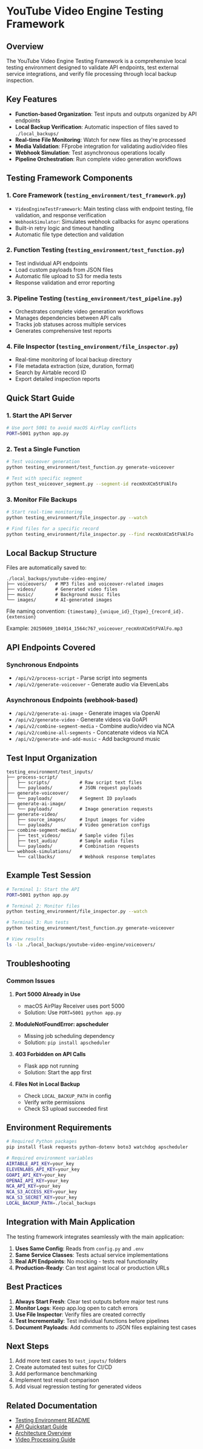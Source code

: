 # YouTube Video Engine Testing Framework

## Overview

The YouTube Video Engine Testing Framework is a comprehensive local testing environment designed to validate API endpoints, test external service integrations, and verify file processing through local backup inspection.

## Key Features

- **Function-based Organization**: Test inputs and outputs organized by API endpoints
- **Local Backup Verification**: Automatic inspection of files saved to `./local_backups/`
- **Real-time File Monitoring**: Watch for new files as they're processed
- **Media Validation**: FFprobe integration for validating audio/video files
- **Webhook Simulation**: Test asynchronous operations locally
- **Pipeline Orchestration**: Run complete video generation workflows

## Testing Framework Components

### 1. Core Framework (`testing_environment/test_framework.py`)
- `VideoEngineTestFramework`: Main testing class with endpoint testing, file validation, and response verification
- `WebhookSimulator`: Simulates webhook callbacks for async operations
- Built-in retry logic and timeout handling
- Automatic file type detection and validation

### 2. Function Testing (`testing_environment/test_function.py`)
- Test individual API endpoints
- Load custom payloads from JSON files
- Automatic file upload to S3 for media tests
- Response validation and error reporting

### 3. Pipeline Testing (`testing_environment/test_pipeline.py`)
- Orchestrates complete video generation workflows
- Manages dependencies between API calls
- Tracks job statuses across multiple services
- Generates comprehensive test reports

### 4. File Inspector (`testing_environment/file_inspector.py`)
- Real-time monitoring of local backup directory
- File metadata extraction (size, duration, format)
- Search by Airtable record ID
- Export detailed inspection reports

## Quick Start Guide

### 1. Start the API Server
```bash
# Use port 5001 to avoid macOS AirPlay conflicts
PORT=5001 python app.py
```

### 2. Test a Single Function
```bash
# Test voiceover generation
python testing_environment/test_function.py generate-voiceover

# Test with specific segment
python test_voiceover_segment.py --segment-id recmXnXCm5tFVAlFo
```

### 3. Monitor File Backups
```bash
# Start real-time monitoring
python testing_environment/file_inspector.py --watch

# Find files for a specific record
python testing_environment/file_inspector.py --find recmXnXCm5tFVAlFo
```

## Local Backup Structure

Files are automatically saved to:
```
./local_backups/youtube-video-engine/
├── voiceovers/   # MP3 files and voiceover-related images
├── videos/       # Generated video files
├── music/        # Background music files
└── images/       # AI-generated images
```

File naming convention:
`{timestamp}_{unique_id}_{type}_{record_id}.{extension}`

Example:
`20250609_104914_1564c767_voiceover_recmXnXCm5tFVAlFo.mp3`

## API Endpoints Covered

### Synchronous Endpoints
- `/api/v2/process-script` - Parse script into segments
- `/api/v2/generate-voiceover` - Generate audio via ElevenLabs

### Asynchronous Endpoints (webhook-based)
- `/api/v2/generate-ai-image` - Generate images via OpenAI
- `/api/v2/generate-video` - Generate videos via GoAPI
- `/api/v2/combine-segment-media` - Combine audio/video via NCA
- `/api/v2/combine-all-segments` - Concatenate videos via NCA
- `/api/v2/generate-and-add-music` - Add background music

## Test Input Organization

```
testing_environment/test_inputs/
├── process-script/
│   ├── scripts/           # Raw script text files
│   └── payloads/          # JSON request payloads
├── generate-voiceover/
│   └── payloads/          # Segment ID payloads
├── generate-ai-image/
│   └── payloads/          # Image generation requests
├── generate-video/
│   ├── source_images/     # Input images for video
│   └── payloads/          # Video generation configs
├── combine-segment-media/
│   ├── test_videos/       # Sample video files
│   ├── test_audio/        # Sample audio files
│   └── payloads/          # Combination requests
└── webhook-simulations/
    └── callbacks/         # Webhook response templates
```

## Example Test Session

```bash
# Terminal 1: Start the API
PORT=5001 python app.py

# Terminal 2: Monitor files
python testing_environment/file_inspector.py --watch

# Terminal 3: Run tests
python testing_environment/test_function.py generate-voiceover

# View results
ls -la ./local_backups/youtube-video-engine/voiceovers/
```

## Troubleshooting

### Common Issues

1. **Port 5000 Already in Use**
   - macOS AirPlay Receiver uses port 5000
   - Solution: Use `PORT=5001 python app.py`

2. **ModuleNotFoundError: apscheduler**
   - Missing job scheduling dependency
   - Solution: `pip install apscheduler`

3. **403 Forbidden on API Calls**
   - Flask app not running
   - Solution: Start the app first

4. **Files Not in Local Backup**
   - Check `LOCAL_BACKUP_PATH` in config
   - Verify write permissions
   - Check S3 upload succeeded first

## Environment Requirements

```bash
# Required Python packages
pip install flask requests python-dotenv boto3 watchdog apscheduler

# Required environment variables
AIRTABLE_API_KEY=your_key
ELEVENLABS_API_KEY=your_key
GOAPI_API_KEY=your_key
OPENAI_API_KEY=your_key
NCA_API_KEY=your_key
NCA_S3_ACCESS_KEY=your_key
NCA_S3_SECRET_KEY=your_key
LOCAL_BACKUP_PATH=./local_backups
```

## Integration with Main Application

The testing framework integrates seamlessly with the main application:

1. **Uses Same Config**: Reads from `config.py` and `.env`
2. **Same Service Classes**: Tests actual service implementations
3. **Real API Endpoints**: No mocking - tests real functionality
4. **Production-Ready**: Can test against local or production URLs

## Best Practices

1. **Always Start Fresh**: Clear test outputs before major test runs
2. **Monitor Logs**: Keep app.log open to catch errors
3. **Use File Inspector**: Verify files are created correctly
4. **Test Incrementally**: Test individual functions before pipelines
5. **Document Payloads**: Add comments to JSON files explaining test cases

## Next Steps

1. Add more test cases to `test_inputs/` folders
2. Create automated test suites for CI/CD
3. Add performance benchmarking
4. Implement test result comparison
5. Add visual regression testing for generated videos

## Related Documentation

- [Testing Environment README](testing_environment/README.md)
- [API Quickstart Guide](docs/API_QUICKSTART.md)
- [Architecture Overview](docs/ARCHITECTURE.md)
- [Video Processing Guide](docs/VIDEO_PROCESSING.md)